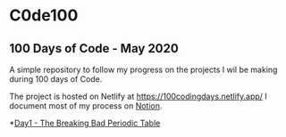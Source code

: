# C0de100
## 100 Days of Code - May 2020

A simple repository to follow my progress on the projects I wil be making during 100 days of Code.

The project is hosted on Netlify at https://100codingdays.netlify.app/
I document most of my process on [Notion](https://www.notion.so/gattsuisback/100-Days-of-Code-4eed4ad05d444b45aa997fc9664ac653).

*[Day1 - The Breaking Bad Periodic Table](https://100codingdays.netlify.app/)

